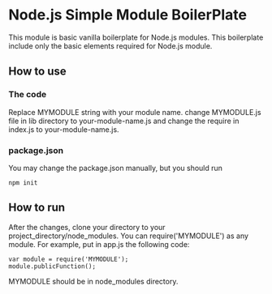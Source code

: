# Node.js Simple Module BoilerPlate 

This module is basic vanilla boilerplate for Node.js modules. This boilerplate include only the basic
elements required for Node.js module.

## How to use

### The code

Replace MYMODULE string with your module name. change MYMODULE.js file in lib directory to your-module-name.js
and change the require in index.js to your-module-name.js.

### package.json

You may change the package.json manually, but you should run 

    npm init
    
## How to run

After the changes, clone your directory to your project_directory/node_modules. You can require('MYMODULE') as any 
module. For example, put in app.js the following code:
	
    var module = require('MYMODULE');
    module.publicFunction();

MYMODULE should be in node_modules directory.